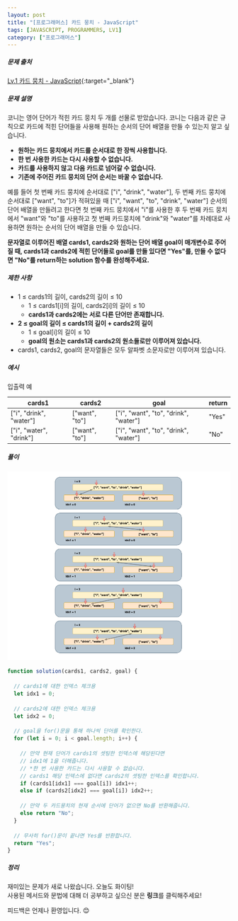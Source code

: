 ```yaml
---
layout: post
title: "[프로그래머스] 카드 뭉치 - JavaScript"
tags: [JAVASCRIPT, PROGRAMMERS, LV1]
category: ["프로그래머스"]
---
```


##### 문제 출처

[Lv.1 카드 뭉치 - JavaScript](https://school.programmers.co.kr/learn/courses/30/lessons/159994?language=javascript){:target="\_blank"}

##### 문제 설명

코니는 영어 단어가 적힌 카드 뭉치 두 개를 선물로 받았습니다. 코니는 다음과 같은 규칙으로 카드에 적힌 단어들을 사용해 원하는 순서의 단어 배열을 만들 수 있는지 알고 싶습니다.

- **원하는 카드 뭉치에서 카드를 순서대로 한 장씩 사용합니다.**
- **한 번 사용한 카드는 다시 사용할 수 없습니다.**
- **카드를 사용하지 않고 다음 카드로 넘어갈 수 없습니다.**
- **기존에 주어진 카드 뭉치의 단어 순서는 바꿀 수 없습니다.**

예를 들어 첫 번째 카드 뭉치에 순서대로 ["i", "drink", "water"], 두 번째 카드 뭉치에 순서대로 ["want", "to"]가 적혀있을 때 ["i", "want", "to", "drink", "water"] 순서의 단어 배열을 만들려고 한다면 첫 번째 카드 뭉치에서 "i"를 사용한 후 두 번째 카드 뭉치에서 "want"와 "to"를 사용하고 첫 번째 카드뭉치에 "drink"와 "water"를 차례대로 사용하면 원하는 순서의 단어 배열을 만들 수 있습니다.

**문자열로 이루어진 배열 cards1, cards2와 원하는 단어 배열 goal이 매개변수로 주어질 때, cards1과 cards2에 적힌 단어들로 goal를 만들 있다면 "Yes"를, 만들 수 없다면 "No"를 return하는 solution 함수를 완성해주세요.**

##### 제한 사항

- 1 ≤ cards1의 길이, cards2의 길이 ≤ 10
  - 1 ≤ cards1[i]의 길이, cards2[i]의 길이 ≤ 10
  - **cards1과 cards2에는 서로 다른 단어만 존재합니다.**
- **2 ≤ goal의 길이 ≤ cards1의 길이 + cards2의 길이**
  - 1 ≤ goal[i]의 길이 ≤ 10
  - **goal의 원소는 cards1과 cards2의 원소들로만 이루어져 있습니다.**
- cards1, cards2, goal의 문자열들은 모두 알파벳 소문자로만 이루어져 있습니다.

##### 예시

입출력 예

| cards1                  | cards2         | goal                                  | return |
| ----------------------- | -------------- | ------------------------------------- | ------ |
| ["i", "drink", "water"] | ["want", "to"] | ["i", "want", "to", "drink", "water"] | "Yes"  |
| ["i", "water", "drink"] | ["want", "to"] | ["i", "want", "to", "drink", "water"] | "No"   |

##### 풀이

![카드뭉치 풀이](../../assets/img/cards.png)

```javascript
function solution(cards1, cards2, goal) {
  
  // cards1에 대한 인덱스 체크용
  let idx1 = 0;

  // cards2에 대한 인덱스 체크용
  let idx2 = 0;

  // goal을 for()문을 통해 하나씩 단어를 확인한다.
  for (let i = 0; i < goal.length; i++) {

    // 만약 현재 단어가 cards1의 셋팅한 인덱스에 해당된다면
    // idx1에 1을 더해줍니다.
    // *한 번 사용한 카드는 다시 사용할 수 없습니다.
    // cards1 해당 인덱스에 없다면 cards2의 셋팅한 인덱스를 확인합니다.
    if (cards1[idx1] === goal[i]) idx1++;
    else if (cards2[idx2] === goal[i]) idx2++;

    // 만약 두 카드뭉치의 현재 순서에 단어가 없으면 No를 반환해줍니다.
    else return "No";
  }

  // 무사히 for()문이 끝나면 Yes를 반환합니다.
  return "Yes";
}
```

##### 정리

재미있는 문제가 새로 나왔습니다. 오늘도 화이팅!<br/>
사용된 메서드와 문법에 대해 더 공부하고 싶으신 분은 **링크**를 클릭해주세요!

피드백은 언제나 환영입니다. 😊
